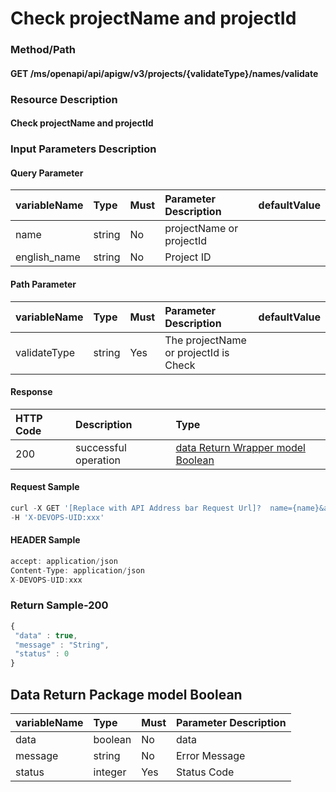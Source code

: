  # Check projectName and projectId 

 ### Method/Path 

 #### GET  /ms/openapi/api/apigw/v3/projects/{validateType}/names/validate 

 ### Resource Description 

 #### Check projectName and projectId 

 ### Input Parameters Description 

 #### Query Parameter 

 | variableName| Type| Must| Parameter Description| defaultValue| 
 | :--- | :--- | :--- | :--- | :--- | 
 | name | string |No| projectName or projectId|| 
 | english\_name | string |No| Project ID|| 

 #### Path Parameter 

 | variableName| Type| Must| Parameter Description| defaultValue| 
 | :--- | :--- | :--- | :--- | :--- | 
 | validateType | string |Yes| The projectName or projectId is Check|| 

 #### Response 

 | HTTP Code| Description| Type| 
 | :--- | :--- | :--- | 
 | 200 | successful operation |[data Return Wrapper model Boolean](verify-the-project-name-and-the-english-name-of-the-project.md)| 

 #### Request Sample 

 ```javascript 
 curl -X GET '[Replace with API Address bar Request Url]?  name={name}&amp;english_name={english_name}' \ 
 -H 'X-DEVOPS-UID:xxx' 
 ``` 

 #### HEADER Sample 

 ```javascript 
 accept: application/json 
 Content-Type: application/json 
 X-DEVOPS-UID:xxx 
 ``` 

 ### Return Sample-200 

 ```javascript 
 { 
  "data" : true, 
  "message" : "String", 
  "status" : 0 
 } 
 ``` 

 ## Data Return Package model Boolean 

 | variableName| Type| Must| Parameter Description| 
 | :--- | :--- | :--- | :--- | 
 | data | boolean |No| data| 
 | message | string |No| Error Message| 
 | status | integer |Yes| Status Code| 